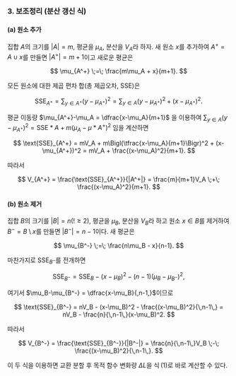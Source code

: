 ### 3. 보조정리 (분산 갱신 식)

#### (a) 원소 **추가**

집합 $A$의 크기를 $|A|=m$, 평균을 $\mu_A$, 분산을 $V_A$라 하자.
새 원소 $x$를 추가하여 $A^+=A\cup{x}$를 만들면 $|A^+|=m+1$이고 새로운 평균은

$$
\mu_{A^+} \;=\; \frac{m\mu_A + x}{m+1}.
$$

모든 원소에 대한 제곱 편차 합(총 제곱오차, $\text{SSE}$)은

$$
\text{SSE}_{A^+}
= \sum_{y\in A^+} (y-\mu_{A^+})^2
= \sum_{y\in A}(y-\mu_{A^+})^2 + (x-\mu_{A^+})^2.
$$

평균 이동량 $\mu_{A^+}-\mu_A = \dfrac{x-\mu_A}{m+1}$ 을 이용하여
$\sum_{y\in A}(y-\mu_{A^+})^2 = \text{SSE}*A + m(\mu_A-\mu*{A^+})^2$ 임을 계산하면

$$
\text{SSE}_{A^+}
= mV_A + m\Bigl(\tfrac{x-\mu_A}{m+1}\Bigr)^2 + (x-\mu_{A^+})^2
= mV_A + \frac{(x-\mu_A)^2}{m+1}.
$$

따라서

$$
V_{A^+} 
= \frac{\text{SSE}_{A^+}}{|A^+|}
= \frac{m}{m+1}V_A \;+\; \frac{(x-\mu_A)^2}{m+1}.
$$

#### (b) 원소 **제거**

집합 $B$의 크기를 $|B|=n(!\ge 2)$, 평균을 $\mu_B$, 분산을 $V_B$라 하고
원소 $x\in B$를 제거하여 $B^-=B\setminus{x}$를 만들면 $|B^-|=n-1$이다.
새 평균은

$$
\mu_{B^-} \;=\; \frac{n\mu_B - x}{n-1}.
$$

마찬가지로 $\text{SSE}_{B^-}$를 전개하면

$$
\text{SSE}_{B^-}
= \text{SSE}_B - (x-\mu_B)^2 - (n-1)(\mu_B-\mu_{B^-})^2,
$$

여기서 $\mu_B-\mu_{B^-} = \dfrac{x-\mu_B}{,n-1,}$이므로

$$
\text{SSE}_{B^-}
= nV_B - (x-\mu_B)^2 - \frac{(x-\mu_B)^2}{\,n-1\,}
= nV_B - \frac{n}{\,n-1\,}(x-\mu_B)^2.
$$

따라서

$$
V_{B^-}
= \frac{\text{SSE}_{B^-}}{|B^-|}
= \frac{n}{\,n-1\,}V_B \;-\; \frac{(x-\mu_B)^2}{\,n-1\,}.
$$

이 두 식을 이용하면 교환 분할 후 목적 함수 변화량 $\Delta L$을 식 (1)로 바로 계산할 수 있다.
